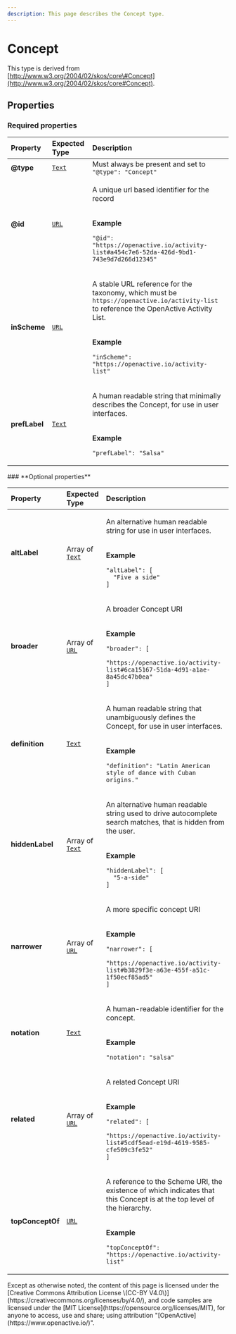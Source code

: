 ```yaml
---
description: This page describes the Concept type.
---
```


# Concept

This type is derived from [http://www.w3.org/2004/02/skos/core\#Concept](http://www.w3.org/2004/02/skos/core#Concept).

## **Properties**

### **Required properties**

<table>
  <thead>
    <tr>
      <th style="text-align:left">Property</th>
      <th style="text-align:left">Expected Type</th>
      <th style="text-align:left">Description</th>
    </tr>
  </thead>
  <tbody>
    <tr>
      <td style="text-align:left"><b>@type</b>
      </td>
      <td style="text-align:left"> <a href="https://schema.org/Text"><code>Text</code></a>
      </td>
      <td style="text-align:left">Must always be present and set to <code>&quot;@type&quot;: &quot;Concept&quot;</code>
      </td>
    </tr>
    <tr>
      <td style="text-align:left"><b>@id</b>
      </td>
      <td style="text-align:left"> <a href="https://schema.org/URL"><code>URL</code></a>
      </td>
      <td style="text-align:left">
        <p>A unique url based identifier for the record</p>
        <p>
          <br /><b>Example</b>
        </p>
        <p><code>&quot;@id&quot;: &quot;https://openactive.io/activity-list#a454c7e6-52da-426d-9bd1-743e9d7d266d12345&quot;</code>
        </p>
      </td>
    </tr>
    <tr>
      <td style="text-align:left"><b>inScheme</b>
      </td>
      <td style="text-align:left"> <a href="https://schema.org/URL"><code>URL</code></a>
      </td>
      <td style="text-align:left">
        <p>A stable URL reference for the taxonomy, which must be <code>https://openactive.io/activity-list</code> to
          reference the OpenActive Activity List.</p>
        <p>
          <br /><b>Example</b>
        </p>
        <p><code>&quot;inScheme&quot;: &quot;https://openactive.io/activity-list&quot;</code>
        </p>
      </td>
    </tr>
    <tr>
      <td style="text-align:left"><b>prefLabel</b>
      </td>
      <td style="text-align:left"> <a href="https://schema.org/Text"><code>Text</code></a>
      </td>
      <td style="text-align:left">
        <p>A human readable string that minimally describes the Concept, for use
          in user interfaces.</p>
        <p>
          <br /><b>Example</b>
        </p>
        <p><code>&quot;prefLabel&quot;: &quot;Salsa&quot;</code>
        </p>
      </td>
    </tr>
  </tbody>
</table>### **Optional properties**

<table>
  <thead>
    <tr>
      <th style="text-align:left">Property</th>
      <th style="text-align:left">Expected Type</th>
      <th style="text-align:left">Description</th>
    </tr>
  </thead>
  <tbody>
    <tr>
      <td style="text-align:left"><b>altLabel</b>
      </td>
      <td style="text-align:left">Array of <a href="https://schema.org/Text"><code>Text</code></a>
      </td>
      <td style="text-align:left">
        <p>An alternative human readable string for use in user interfaces.</p>
        <p>
          <br /><b>Example</b>
        </p>
        <p><code>&quot;altLabel&quot;: [<br />  &quot;Five a side&quot;<br />]</code>
        </p>
      </td>
    </tr>
    <tr>
      <td style="text-align:left"><b>broader</b>
      </td>
      <td style="text-align:left">Array of <a href="https://schema.org/URL"><code>URL</code></a>
      </td>
      <td style="text-align:left">
        <p>A broader Concept URI</p>
        <p>
          <br /><b>Example</b>
        </p>
        <p><code>&quot;broader&quot;: [<br />  &quot;https://openactive.io/activity-list#6ca15167-51da-4d91-a1ae-8a45dc47b0ea&quot;<br />]</code>
        </p>
      </td>
    </tr>
    <tr>
      <td style="text-align:left"><b>definition</b>
      </td>
      <td style="text-align:left"> <a href="https://schema.org/Text"><code>Text</code></a>
      </td>
      <td style="text-align:left">
        <p>A human readable string that unambiguously defines the Concept, for use
          in user interfaces.</p>
        <p>
          <br /><b>Example</b>
        </p>
        <p><code>&quot;definition&quot;: &quot;Latin American style of dance with Cuban origins.&quot;</code>
        </p>
      </td>
    </tr>
    <tr>
      <td style="text-align:left"><b>hiddenLabel</b>
      </td>
      <td style="text-align:left">Array of <a href="https://schema.org/Text"><code>Text</code></a>
      </td>
      <td style="text-align:left">
        <p>An alternative human readable string used to drive autocomplete search
          matches, that is hidden from the user.</p>
        <p>
          <br /><b>Example</b>
        </p>
        <p><code>&quot;hiddenLabel&quot;: [<br />  &quot;5-a-side&quot;<br />]</code>
        </p>
      </td>
    </tr>
    <tr>
      <td style="text-align:left"><b>narrower</b>
      </td>
      <td style="text-align:left">Array of <a href="https://schema.org/URL"><code>URL</code></a>
      </td>
      <td style="text-align:left">
        <p>A more specific concept URI</p>
        <p>
          <br /><b>Example</b>
        </p>
        <p><code>&quot;narrower&quot;: [<br />  &quot;https://openactive.io/activity-list#b3829f3e-a63e-455f-a51c-1f50ecf85ad5&quot;<br />]</code>
        </p>
      </td>
    </tr>
    <tr>
      <td style="text-align:left"><b>notation</b>
      </td>
      <td style="text-align:left"> <a href="https://schema.org/Text"><code>Text</code></a>
      </td>
      <td style="text-align:left">
        <p>A human-readable identifier for the concept.</p>
        <p>
          <br /><b>Example</b>
        </p>
        <p><code>&quot;notation&quot;: &quot;salsa&quot;</code>
        </p>
      </td>
    </tr>
    <tr>
      <td style="text-align:left"><b>related</b>
      </td>
      <td style="text-align:left">Array of <a href="https://schema.org/URL"><code>URL</code></a>
      </td>
      <td style="text-align:left">
        <p>A related Concept URI</p>
        <p>
          <br /><b>Example</b>
        </p>
        <p><code>&quot;related&quot;: [<br />  &quot;https://openactive.io/activity-list#5cdf5ead-e19d-4619-9585-cfe509c3fe52&quot;<br />]</code>
        </p>
      </td>
    </tr>
    <tr>
      <td style="text-align:left"><b>topConceptOf</b>
      </td>
      <td style="text-align:left"> <a href="https://schema.org/URL"><code>URL</code></a>
      </td>
      <td style="text-align:left">
        <p>A reference to the Scheme URI, the existence of which indicates that this
          Concept is at the top level of the hierarchy.</p>
        <p>
          <br /><b>Example</b>
        </p>
        <p><code>&quot;topConceptOf&quot;: &quot;https://openactive.io/activity-list&quot;</code>
        </p>
      </td>
    </tr>
  </tbody>
</table>Except as otherwise noted, the content of this page is licensed under the [Creative Commons Attribution License \(CC-BY V4.0\)](https://creativecommons.org/licenses/by/4.0/), and code samples are licensed under the [MIT License](https://opensource.org/licenses/MIT), for anyone to access, use and share; using attribution "[OpenActive](https://www.openactive.io/)".

